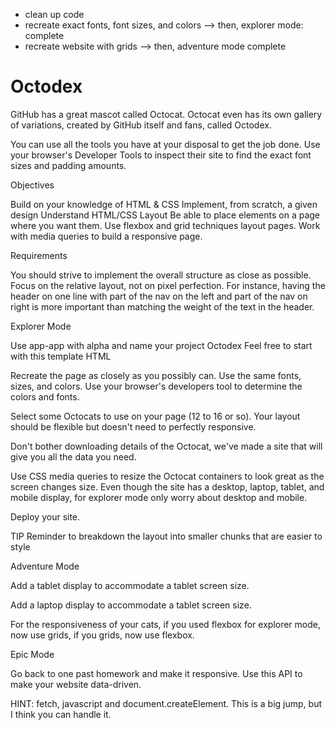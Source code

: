 - clean up code
- recreate exact fonts, font sizes, and colors --> then, explorer mode: complete
- recreate website with grids --> then, adventure mode complete

# Octodex

GitHub has a great mascot called Octocat. Octocat even has its own gallery of variations, created by GitHub itself and fans, called Octodex.

You can use all the tools you have at your disposal to get the job done. Use your browser's Developer Tools to inspect their site to find the exact font sizes and padding amounts.

Objectives

Build on your knowledge of HTML & CSS
Implement, from scratch, a given design
Understand HTML/CSS Layout
Be able to place elements on a page where you want them.
Use flexbox and grid techniques layout pages.
Work with media queries to build a responsive page.

Requirements

You should strive to implement the overall structure as close as possible. Focus on the relative layout, not on pixel perfection. For instance, having the header on one line with part of the nav on the left and part of the nav on right is more important than matching the weight of the text in the header.

Explorer Mode

Use app-app with alpha and name your project Octodex
Feel free to start with this template HTML

Recreate the page as closely as you possibly can. Use the same fonts, sizes, and colors. Use your browser's developers tool to determine the colors and fonts.

Select some Octocats to use on your page (12 to 16 or so). Your layout should be flexible but doesn't need to perfectly responsive.

Don't bother downloading details of the Octocat, we've made a site that will give you all the data you need.

Use CSS media queries to resize the Octocat containers to look great as the screen changes size. Even though the site has a desktop, laptop, tablet, and mobile display, for explorer mode only worry about desktop and mobile.

Deploy your site.

TIP Reminder to breakdown the layout into smaller chunks that are easier to style

Adventure Mode

Add a tablet display to accommodate a tablet screen size.

Add a laptop display to accommodate a tablet screen size.

For the responsiveness of your cats, if you used flexbox for explorer mode, now use grids, if you grids, now use flexbox.

Epic Mode

Go back to one past homework and make it responsive.
Use this API to make your website data-driven.

HINT: fetch, javascript and document.createElement. This is a big jump, but I think you can handle it.
